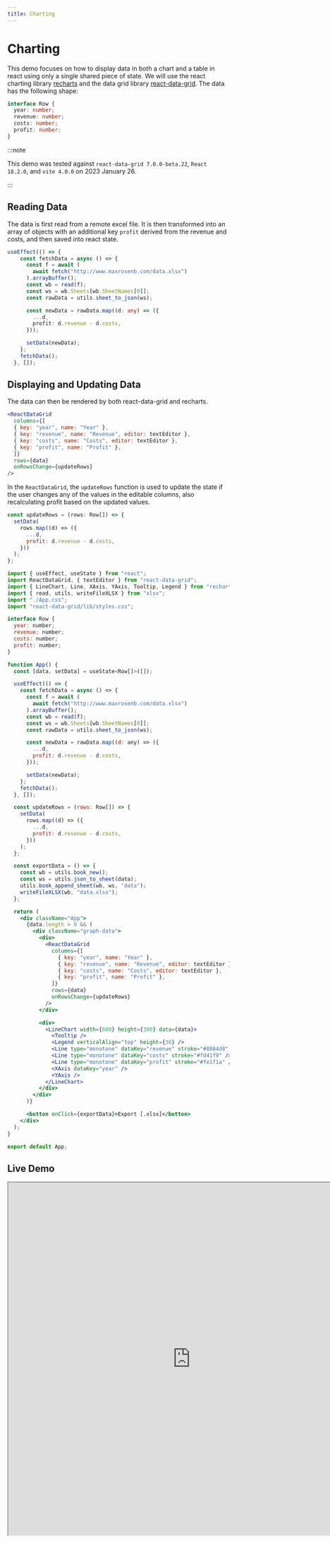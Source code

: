 ```yaml
---
title: Charting
---
```


# Charting

This demo focuses on how to display data in both a chart and a table in react using only a single shared piece of state. We will use the react charting library [recharts](https://recharts.org/) and the data grid library [react-data-grid](https://adazzle.github.io/react-data-grid/#/common-features). The data has the following shape:

```ts title="src/App.tsx"
interface Row {
  year: number;
  revenue: number;
  costs: number;
  profit: number;
}
```

:::note

This demo was tested against `react-data-grid 7.0.0-beta.22`, `React 18.2.0`, and `vite 4.0.0` on 2023 January 26.

:::

## Reading Data
The data is first read from a remote excel file. It is then transformed into an array of objects with an additional key `profit` derived from the revenue and costs, and then saved into react state.

```ts title="src/App.tsx"
useEffect(() => {
    const fetchData = async () => {
      const f = await (
        await fetch("http://www.maxrosenb.com/data.xlsx")
      ).arrayBuffer();
      const wb = read(f);
      const ws = wb.Sheets[wb.SheetNames[0]];
      const rawData = utils.sheet_to_json(ws);

      const newData = rawData.map((d: any) => ({
        ...d,
        profit: d.revenue - d.costs,
      }));

      setData(newData);
    };
    fetchData();
  }, []);
```

## Displaying and Updating Data

The data can then be rendered by both react-data-grid and recharts.
```jsx title="src/App.tsx"
<ReactDataGrid
  columns={[
  { key: "year", name: "Year" },
  { key: "revenue", name: "Revenue", editor: textEditor },
  { key: "costs", name: "Costs", editor: textEditor },
  { key: "profit", name: "Profit" },
  ]}
  rows={data}
  onRowsChange={updateRows}
/>
```
In the `ReactDataGrid`, the `updateRows` function is used to update the state if the user changes any of the values in the editable columns, also recalculating profit based on the updated values.

```js
const updateRows = (rows: Row[]) => {
  setData(
    rows.map((d) => ({
      ...d,
      profit: d.revenue - d.costs,
    }))
  );
};
```

```jsx title="src/App.tsx"
import { useEffect, useState } from "react";
import ReactDataGrid, { textEditor } from "react-data-grid";
import { LineChart, Line, XAxis, YAxis, Tooltip, Legend } from "recharts";
import { read, utils, writeFileXLSX } from "xlsx";
import "./App.css";
import "react-data-grid/lib/styles.css";

interface Row {
  year: number;
  revenue: number;
  costs: number;
  profit: number;
}

function App() {
  const [data, setData] = useState<Row[]>([]);

  useEffect(() => {
    const fetchData = async () => {
      const f = await (
        await fetch("http://www.maxrosenb.com/data.xlsx")
      ).arrayBuffer();
      const wb = read(f);
      const ws = wb.Sheets[wb.SheetNames[0]];
      const rawData = utils.sheet_to_json(ws);

      const newData = rawData.map((d: any) => ({
        ...d,
        profit: d.revenue - d.costs,
      }));

      setData(newData);
    };
    fetchData();
  }, []);

  const updateRows = (rows: Row[]) => {
    setData(
      rows.map((d) => ({
        ...d,
        profit: d.revenue - d.costs,
      }))
    );
  };

  const exportData = () => {
    const wb = utils.book_new();
    const ws = utils.json_to_sheet(data);
    utils.book_append_sheet(wb, ws, "data");
    writeFileXLSX(wb, "data.xlsx");
  };

  return (
    <div className="App">
      {data.length > 0 && (
        <div className="graph-data">
          <div>
            <ReactDataGrid
              columns={[
                { key: "year", name: "Year" },
                { key: "revenue", name: "Revenue", editor: textEditor },
                { key: "costs", name: "Costs", editor: textEditor },
                { key: "profit", name: "Profit" },
              ]}
              rows={data}
              onRowsChange={updateRows}
            />
          </div>

          <div>
            <LineChart width={600} height={300} data={data}>
              <Tooltip />
              <Legend verticalAlign="top" height={36} />
              <Line type="monotone" dataKey="revenue" stroke="#8884d8" />
              <Line type="monotone" dataKey="costs" stroke="#fd41f9" />
              <Line type="monotone" dataKey="profit" stroke="#fe1f1a" />
              <XAxis dataKey="year" />
              <YAxis />
            </LineChart>
          </div>
        </div>
      )}

      <button onClick={exportData}>Export [.xlsx]</button>
    </div>
  );
}

export default App;
```

## Live Demo
<iframe src="https://charting-sheetjs.vercel.app/" width="825px" height="800px"/>